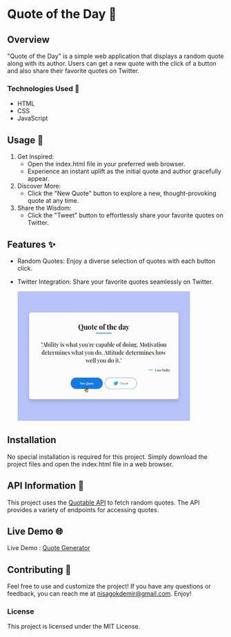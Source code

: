 # Quote of the Day 📜

## Overview
"Quote of the Day" is a simple web application that displays a random quote along with its author. Users can get a new quote with the click of a button and also share their favorite quotes on Twitter.

### Technologies Used 🚀
- HTML
- CSS
- JavaScript

## Usage 💬
1. Get Inspired:
    - Open the index.html file in your preferred web browser.
    - Experience an instant uplift as the initial quote and author gracefully appear.
2. Discover More:
    - Click the "New Quote" button to explore a new, thought-provoking quote at any time.
3. Share the Wisdom:
    - Click the "Tweet" button to effortlessly share your favorite quotes on Twitter.

## Features ✨
- Random Quotes: Enjoy a diverse selection of quotes with each button click.
- Twitter Integration: Share your favorite quotes seamlessly on Twitter.

    <img src="./images/quote.gif" alt="alt text" width="400" height="300">

## Installation
No special installation is required for this project. Simply download the project files and open the index.html file in a web browser.

## API Information 🔗
This project uses the [Quotable API](https://github.com/lukePeavey/quotable) to fetch random quotes. The API provides a variety of endpoints for accessing quotes.

## Live Demo 🌐
Live Demo : [Quote Generator](https://quote-generator-gamma-one.vercel.app/)

## Contributing 🎯
Feel free to use and customize the project! If you have any questions or feedback, you can reach me at nisagokdemir@gmail.com. Enjoy!

### License
This project is licensed under the MIT License.
